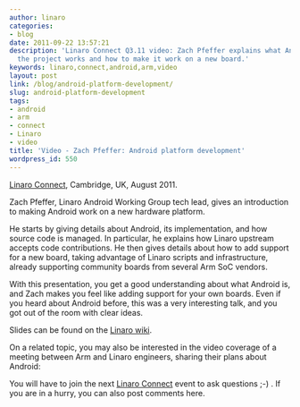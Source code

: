 ```yaml
---
author: linaro
categories:
- blog
date: 2011-09-22 13:57:21
description: 'Linaro Connect Q3.11 video: Zach Pfeffer explains what Android is, how
  the project works and how to make it work on a new board.'
keywords: linaro,connect,android,arm,video
layout: post
link: /blog/android-platform-development/
slug: android-platform-development
tags:
- android
- arm
- connect
- Linaro
- video
title: 'Video - Zach Pfeffer: Android platform development'
wordpress_id: 550
---
```


[Linaro Connect](https://connect.linaro.org/), Cambridge, UK, August 2011.

Zach Pfeffer, Linaro Android Working Group tech lead, gives an introduction to making Android work on a new hardware platform.

He starts by giving details about Android, its implementation, and how source code is managed. In particular, he explains how Linaro upstream accepts code contributions. He then gives details about how to add support for a new board, taking advantage of Linaro scripts and infrastructure, already supporting community boards from several Arm SoC vendors.

With this presentation, you get a good understanding about what Android is, and Zach makes you feel like adding support for your own boards. Even if you heard about Android before, this was a very interesting talk, and you got out of the room with clear ideas.


Slides can be found on the [Linaro wiki](https://wiki-archive.linaro.org/Events/LinaroConnectQ3.11/Presentations?action=AttachFile&do=get&target=Introduction_to_Android_Platform_Development.pdf). 

On a related topic, you may also be interested in the video coverage of a meeting between Arm and Linaro engineers, sharing their plans about Android:


You will have to join the next [Linaro Connect](https://connect.linaro.org/) event to ask questions ;-) . If you are in a hurry, you can also post comments here.